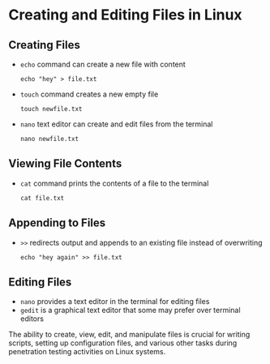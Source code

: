 # Creating and Editing Files in Linux

## Creating Files

- `echo` command can create a new file with content
  ```
  echo "hey" > file.txt
  ```
- `touch` command creates a new empty file
  ```
  touch newfile.txt
  ```
- `nano` text editor can create and edit files from the terminal
  ```
  nano newfile.txt
  ```

## Viewing File Contents

- `cat` command prints the contents of a file to the terminal
  ```
  cat file.txt
  ```

## Appending to Files

- `>>` redirects output and appends to an existing file instead of overwriting
  ```
  echo "hey again" >> file.txt
  ```

## Editing Files

- `nano` provides a text editor in the terminal for editing files
- `gedit` is a graphical text editor that some may prefer over terminal editors

The ability to create, view, edit, and manipulate files is crucial for writing scripts, setting up configuration files, and various other tasks during penetration testing activities on Linux systems.
